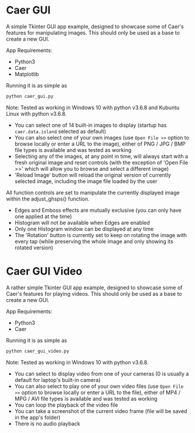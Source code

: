 # Caer GUI
A simple Tkinter GUI app example, designed to showcase some of Caer's features for manipulating images.
This should only be used as a base to create a new GUI.

App Requirements:
* Python3
* Caer
* Matplotlib

Running it is as simple as 
```python
python caer_gui.py
```

Note: Tested as working in Windows 10 with python v3.6.8 and Kubuntu Linux with python v3.6.8. 

- You can select one of 14 built-in images to display (startup has `caer.data.island` selected as default)
- You can also select one of your own images (use `Open File >>` option to browse locally or enter a URL to the image), either of PNG / JPG / BMP file types is available and was tested as working
- Selecting any of the images, at any point in time, will always start with a fresh original image and reset 
controls (with the exception of 'Open File >>' which will allow you to browse and select a different image)
- 'Reload Image' button will reload the original version of currently selected image, including the image file loaded by the user

All function controls are set to manipulate the currently displayed image within the adjust_ghsps() function.

- Edges and Emboss effects are mutually exclusive (you can only have one applied at the time)
- Histogram will not be available when Edges are enabled
- Only one Histogram window can be displayed at any time
- The 'Rotation' button is currently set to keep on rotating the image with every tap (while preserving the whole image and only showing its rotated version)

# Caer GUI Video
A rather simple Tkinter GUI app example, designed to showcase some of Caer's features for playing videos.
This should only be used as a base to create a new GUI.

App Requirements:
* Python3
* Caer

Running it is as simple as 
```python
python caer_gui_video.py
```

Note: Tested as working in Windows 10 with python v3.6.8.

- You can select to display video from one of your cameras (0 is usually a default for laptop's built-in camera)
- You can also select to play one of your own video files (use `Open File >>` option to browse locally or enter a URL to the file), either of MP4 / MPG / AVI file types is available and was tested as working
- You can loop the playback of the video file
- You can take a screenshot of the current video frame (file will be saved in the app's folder)
- There is no audio playback
